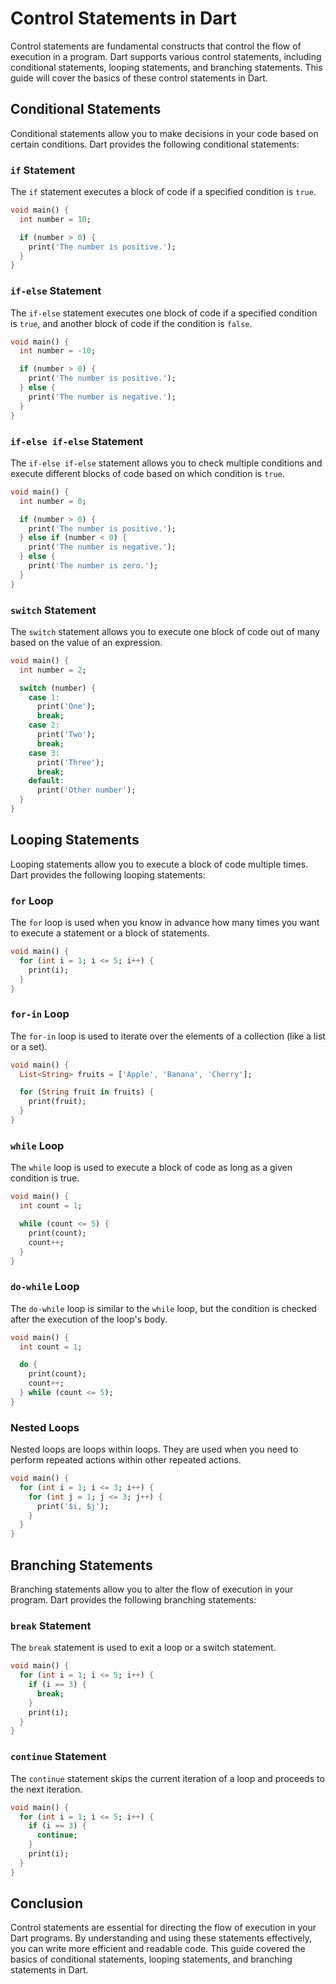 # Control Statements in Dart

Control statements are fundamental constructs that control the flow of execution in a program. Dart supports various control statements, including conditional statements, looping statements, and branching statements. This guide will cover the basics of these control statements in Dart.

## Conditional Statements

Conditional statements allow you to make decisions in your code based on certain conditions. Dart provides the following conditional statements:

### `if` Statement

The `if` statement executes a block of code if a specified condition is `true`.

```dart
void main() {
  int number = 10;

  if (number > 0) {
    print('The number is positive.');
  }
}
```

### `if-else` Statement

The `if-else` statement executes one block of code if a specified condition is `true`, and another block of code if the condition is `false`.

```dart
void main() {
  int number = -10;

  if (number > 0) {
    print('The number is positive.');
  } else {
    print('The number is negative.');
  }
}
```

### `if-else if-else` Statement

The `if-else if-else` statement allows you to check multiple conditions and execute different blocks of code based on which condition is `true`.

```dart
void main() {
  int number = 0;

  if (number > 0) {
    print('The number is positive.');
  } else if (number < 0) {
    print('The number is negative.');
  } else {
    print('The number is zero.');
  }
}
```

### `switch` Statement

The `switch` statement allows you to execute one block of code out of many based on the value of an expression.

```dart
void main() {
  int number = 2;

  switch (number) {
    case 1:
      print('One');
      break;
    case 2:
      print('Two');
      break;
    case 3:
      print('Three');
      break;
    default:
      print('Other number');
  }
}
```

## Looping Statements

Looping statements allow you to execute a block of code multiple times. Dart provides the following looping statements:

### `for` Loop

The `for` loop is used when you know in advance how many times you want to execute a statement or a block of statements.

```dart
void main() {
  for (int i = 1; i <= 5; i++) {
    print(i);
  }
}
```

### `for-in` Loop

The `for-in` loop is used to iterate over the elements of a collection (like a list or a set).

```dart
void main() {
  List<String> fruits = ['Apple', 'Banana', 'Cherry'];

  for (String fruit in fruits) {
    print(fruit);
  }
}
```

### `while` Loop

The `while` loop is used to execute a block of code as long as a given condition is true.

```dart
void main() {
  int count = 1;

  while (count <= 5) {
    print(count);
    count++;
  }
}
```

### `do-while` Loop

The `do-while` loop is similar to the `while` loop, but the condition is checked after the execution of the loop's body.

```dart
void main() {
  int count = 1;

  do {
    print(count);
    count++;
  } while (count <= 5);
}
```

### Nested Loops

Nested loops are loops within loops. They are used when you need to perform repeated actions within other repeated actions.

```dart
void main() {
  for (int i = 1; i <= 3; i++) {
    for (int j = 1; j <= 3; j++) {
      print('$i, $j');
    }
  }
}
```

## Branching Statements

Branching statements allow you to alter the flow of execution in your program. Dart provides the following branching statements:

### `break` Statement

The `break` statement is used to exit a loop or a switch statement.

```dart
void main() {
  for (int i = 1; i <= 5; i++) {
    if (i == 3) {
      break;
    }
    print(i);
  }
}
```

### `continue` Statement

The `continue` statement skips the current iteration of a loop and proceeds to the next iteration.

```dart
void main() {
  for (int i = 1; i <= 5; i++) {
    if (i == 3) {
      continue;
    }
    print(i);
  }
}
```

## Conclusion

Control statements are essential for directing the flow of execution in your Dart programs. By understanding and using these statements effectively, you can write more efficient and readable code. This guide covered the basics of conditional statements, looping statements, and branching statements in Dart.